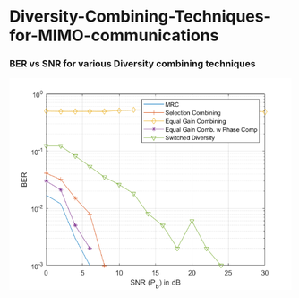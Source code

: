 # Diversity-Combining-Techniques-for-MIMO-communications

### BER vs SNR for various Diversity combining techniques
![](MIMO_A3.png)

